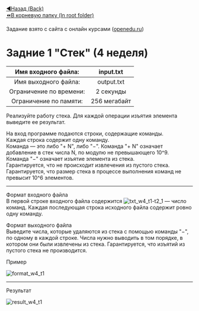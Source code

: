 [:arrow_backward:Назад (Back)](https://github.com/Bloodies/HSE-University-projects/tree/Bloodies/Course-2/AaDS/Algorithms-practice-%5BITMO%5D/Week-4)  
[:rewind:В корневую папку (In root folder)](https://github.com/Bloodies/HSE-University-projects)  

Задание взято с сайта с онлайн курсами ([openedu.ru](https://courses.openedu.ru))

# Задние 1 "Стек" (4 неделя)
| Имя входного файла: | input.txt |
|:--------------------:|:----------:|
| Имя выходного файла: | output.txt |
| Ограничение по времени: | 2 секунды |
| Ограничение по памяти: | 256 мегабайт |

Реализуйте работу стека. Для каждой операции изъятия элемента выведите ее результат.

На вход программе подаются строки, содержащие команды.  
Каждая строка содержит одну команду.  
Команда — это либо "+ N", либо "−". Команда "+ N" означает добавление в стек числа N, по модулю не превышающего 10^9.  
Команда "−" означает изъятие элемента из стека.  
Гарантируется, что не происходит извлечения из пустого стека.  
Гарантируется, что размер стека в процессе выполнения команд не превысит 10^6 элементов. 
__________________
Формат входного файла  
В первой строке входного файла содержится ![txt_w4_t1-t2_1](https://user-images.githubusercontent.com/45668574/176199785-f1506299-933c-489e-b6e5-2d24e51c2b6d.png) — число команд. Каждая последующая строка исходного файла содержит ровно одну команду.

Формат выходного файла  
Выведите числа, которые удаляются из стека с помощью команды "−", по одному в каждой строке. Числа нужно выводить в том порядке, в котором они были извлечены из стека. Гарантируется, что изъятий из пустого стека не производится.

Пример

![format_w4_t1](https://user-images.githubusercontent.com/45668574/176199885-92055287-e745-4c5d-b480-9c78424acd49.png)
__________________
Результат

![result_w4_t1](https://user-images.githubusercontent.com/45668574/176199933-78932257-7799-4d95-a057-828dd4b145eb.png)
